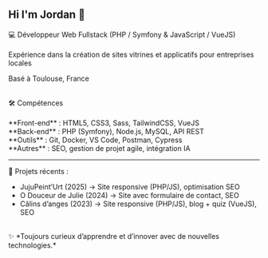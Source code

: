 ## Hi I'm Jordan 👋


💻 Développeur Web Fullstack (PHP / Symfony & JavaScript / VueJS)  
<br>
Expérience dans la création de sites vitrines et applicatifs pour entreprises locales  

Basé à Toulouse, France  

<br>
 🛠️ Compétences  
<br><br>
**Front-end** : HTML5, CSS3, Sass, TailwindCSS, VueJS <br> 
**Back-end** : PHP (Symfony), Node.js, MySQL, API REST <br> 
**Outils** : Git, Docker, VS Code, Postman, Cypress  <br>
**Autres** : SEO, gestion de projet agile, intégration IA  <br>

---
 📌 Projets récents :
<br>
- JujuPeint’Urt (2025) → Site responsive (PHP/JS), optimisation SEO  
- O Douceur de Julie (2024) → Site avec formulaire de contact, SEO  
- Câlins d’anges (2023) → Site responsive (PHP/JS), blog + quiz (VueJS), SEO

  
<br>
✨ *Toujours curieux d’apprendre et d’innover avec de nouvelles technologies.*
